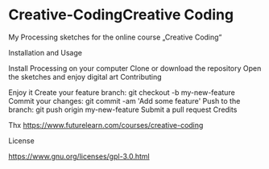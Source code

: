 # Creative-CodingCreative Coding

My Processing sketches for the online course „Creative Coding“

Installation and Usage

Install Processing on your computer
Clone or download the repository
Open the sketches and enjoy digital art
Contributing

Enjoy it
Create your feature branch: git checkout -b my-new-feature
Commit your changes: git commit -am 'Add some feature'
Push to the branch: git push origin my-new-feature
Submit a pull request 
Credits

Thx https://www.futurelearn.com/courses/creative-coding

License

https://www.gnu.org/licenses/gpl-3.0.html
